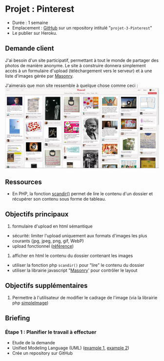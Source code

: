 # Projet : Pinterest
- Durée : 1 semaine
- Emplacement : [GitHub](https://github.com/) sur un repository intitulé "`projet-3-Pinterest`"  
- Le publier sur Heroku.

## Demande client
J'ai besoin d'un site participatif, permettant à tout le monde de partager des photos de manière anonyme. Le site à construire donnera simplement accès à un formulaire d'upload (téléchargement vers le serveur) et à une liste d'images gérée par [Masonry](https://masonry.desandro.com/).

J'aimerais que mon site ressemble à quelque chose comme ceci : ![Image exemple Pinterest](Pinterest.png)

## Ressources

- En PHP, la fonction [scandir()](http://php.net/manual/fr/function.scandir.php) permet de lire le contenu d'un dossier et récupérer son contenu sous forme de tableau.

## Objectifs principaux
1. formulaire d'upload en html sémantique
  - sécurité: limiter l'upload uniquement aux formats d'images les plus courants (jpg, jpeg, png, gif, WebP)
  - upload fonctionnel ([référence](https://www.w3schools.com/php/php_file_upload.asp))
1. afficher en html le contenu du dossier contenant les images
  - utiliser la fonction php `scandir()` pour "lire" le contenu du dossier
  - utiliser la librairie javascript "[Masonry](https://github.com/desandro/masonry)' pour contrôler le layout

## Objectifs supplémentaires
1. Permettre à l'utilisateur de modifier le cadrage de l'image (via la librairie php [simpleImage](https://github.com/claviska/SimpleImage))

## Briefing
### Étape 1 : Planifier le travail à effectuer
- Etude de la demande
- Unified Modeling Language (UML) ([example 1](http://astah.net/features/uml-features/uml-features-class.png), [example 2](http://msoe.us/taylor/tutorial/se1021/exceptionUML.png))
- Crée un repository sur GitHub